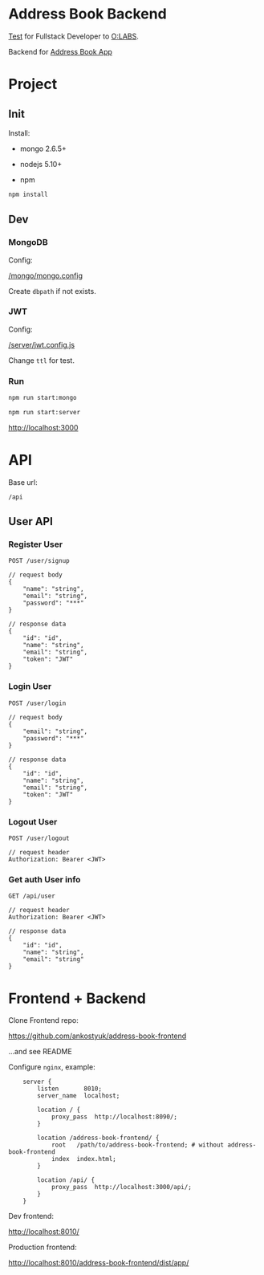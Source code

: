 # Address Book Backend

[Test](https://gist.github.com/olegvg/29e9ad1000aa695059b0825c99486cd5) for Fullstack Developer to [O:LABS](http://o-labs.ru/).

Backend for [Address Book App](https://ankostyuk.github.io/address-book-frontend/)

# Project

## Init

Install:

* mongo 2.6.5+

* nodejs 5.10+
* npm

```bash
npm install
```

## Dev

### MongoDB

Config:

[/mongo/mongo.config](/mongo/mongo.config)

Create `dbpath` if not exists.


### JWT

Config:

[/server/jwt.config.js](/server/jwt.config.js)

Change `ttl` for test.

### Run

```bash
npm run start:mongo

npm run start:server
```

[http://localhost:3000](http://localhost:3000)

# API

Base url:

`/api`

## User API

### Register User

```
POST /user/signup

// request body
{
    "name": "string",
    "email": "string",
    "password": "***"
}

// response data
{
    "id": "id",
    "name": "string",
    "email": "string",
    "token": "JWT"
}
```

### Login User

```
POST /user/login

// request body
{
    "email": "string",
    "password": "***"
}

// response data
{
    "id": "id",
    "name": "string",
    "email": "string",
    "token": "JWT"
}
```

### Logout User

```
POST /user/logout

// request header
Authorization: Bearer <JWT>
```

### Get auth User info

```
GET /api/user

// request header
Authorization: Bearer <JWT>

// response data
{
    "id": "id",
    "name": "string",
    "email": "string"
}
```

# Frontend + Backend

Clone Frontend repo:

https://github.com/ankostyuk/address-book-frontend

...and see README


Configure `nginx`, example:

```
    server {
        listen       8010;
        server_name  localhost;

        location / {
            proxy_pass  http://localhost:8090/;
        }

        location /address-book-frontend/ {
            root   /path/to/address-book-frontend; # without address-book-frontend
            index  index.html;
        }

        location /api/ {
            proxy_pass  http://localhost:3000/api/;
        }
    }
```

Dev frontend:

[http://localhost:8010/](http://localhost:8010/)


Production frontend:

[http://localhost:8010/address-book-frontend/dist/app/](http://localhost:8010/address-book-frontend/dist/app/)
